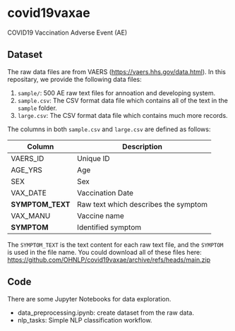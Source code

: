 # covid19vaxae

COVID19 Vaccination Adverse Event (AE)

## Dataset
The raw data files are from VAERS (https://vaers.hhs.gov/data.html).
In this repositary, we provide the following data files:

1. `sample/`: 500 AE raw text files for annoation and developing system. 
3. `sample.csv`: The CSV format data file which contains all of the text in the `sample` folder. 
4. `large.csv`: The CSV format data file which contains much more records.

The columns in both `sample.csv` and `large.csv` are defined as follows:

| Column       | Description |
| ------------ | ----------- |
| VAERS_ID     | Unique ID       |
| AGE_YRS      | Age        |
| SEX          | Sex        |
| VAX_DATE     | Vaccination Date        |
| **SYMPTOM_TEXT** | Raw text which describes the symptom        |
| VAX_MANU     | Vaccine name        |
| **SYMPTOM**      | Identified symptom  |

The `SYMPTOM_TEXT` is the text content for each raw text file, and the `SYMPTOM` is used in the file name.
You could download all of these files here: https://github.com/OHNLP/covid19vaxae/archive/refs/heads/main.zip

## Code

There are some Jupyter Notebooks for data exploration.

- data_preprocessing.ipynb: create dataset from the raw data.
- nlp_tasks: Simple NLP classification workflow.
